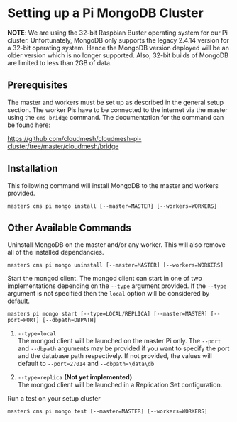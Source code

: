 # Setting up a Pi MongoDB Cluster
**NOTE**: We are using the 32-bit Raspbian Buster operating system for our Pi cluster. Unfortunately, MongoDB only supports the legacy 2.4.14 version for a 32-bit operating system. Hence the MongoDB version deployed will be an older version which is no longer supported. Also, 32-bit builds of MongoDB are limited to less than 2GB of data. 

## Prerequisites

The master and workers must be set up as described in the general setup section. The worker Pis have to be connected to the internet via the master using the ```cms bridge``` command. The documentation for the command can be found here:

<https://github.com/cloudmesh/cloudmesh-pi-cluster/tree/master/cloudmesh/bridge>

## Installation
This following command will install MongoDB to the master and workers provided.

```
master$ cms pi mongo install [--master=MASTER] [--workers=WORKERS]
```

## Other Available Commands

Uninstall MongoDB on the master and/or any worker. This will also remove all of the installed dependancies.  
```
master$ cms pi mongo uninstall [--master=MASTER] [--workers=WORKERS]
```

Start the mongod client. The mongod client can start in one of two implementations depending on the ```--type``` argument provided. If the ```--type``` argument is not specified then the ```local``` option will be considered by default.  

```
master$ pi mongo start [--type=LOCAL/REPLICA] [--master=MASTER] [--port=PORT] [--dbpath=DBPATH]
```

1. ```--type=local```  
The mongod client will be launched on the master Pi only. The ```--port``` and ```--dbpath``` arguments may be provided if you want to specify the port and the database path respectively. If not provided, the values will default to ```--port=27014``` and ```--dbpath=\data\db```

2. ```--type=replica``` **(Not yet implemented)**  
The mongod client will be launched in a Replication Set configuration.


Run a test on your setup cluster   

```
master$ cms pi mongo test [--master=MASTER] [--workers=WORKERS]
```
